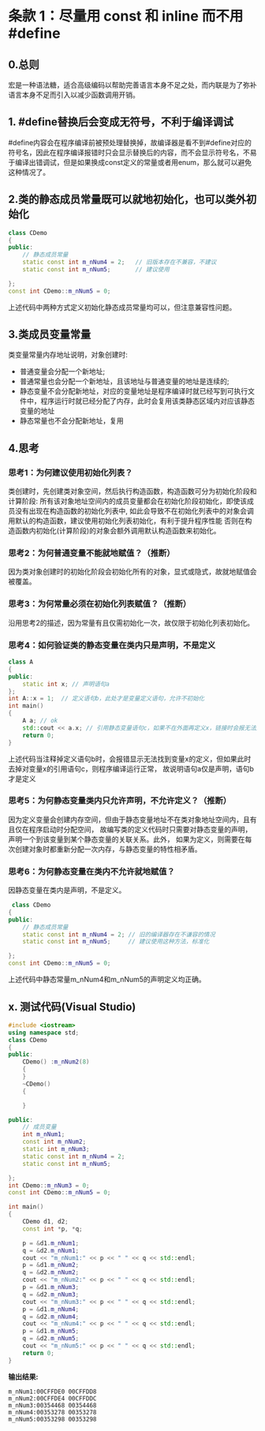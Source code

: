 # 条款 1：尽量用 const 和 inline 而不用#define

## 0.总则

宏是一种语法糖，适合高级编码以帮助完善语言本身不足之处，而内联是为了弥补语言本身不足而引入以减少函数调用开销。

## 1. #define替换后会变成无符号，不利于编译调试

 #define内容会在程序编译前被预处理替换掉，故编译器是看不到#define对应的符号名，因此在程序编译报错时只会显示替换后的内容，而不会显示符号名，不易于编译出错调试，但是如果换成const定义的常量或者用enum，那么就可以避免这种情况了。

## 2.类的静态成员常量既可以就地初始化，也可以类外初始化

```cpp
class CDemo
{
public:
    // 静态成员常量
    static const int m_nNum4 = 2;   // 旧版本存在不兼容，不建议
    static const int m_nNum5;       // 建议使用

};
const int CDemo::m_nNum5 = 0;
```

上述代码中两种方式定义初始化静态成员常量均可以，但注意兼容性问题。

## 3.类成员变量常量

类变量常量内存地址说明，对象创建时:

* 普通变量会分配一个新地址;
* 普通常量也会分配一个新地址，且该地址与普通变量的地址是连续的;
* 静态变量不会分配新地址，对应的变量地址是程序编译时就已经写到可执行文件中，程序运行时就已经分配了内存，此时会复用该类静态区域内对应该静态变量的地址
* 静态常量也不会分配新地址，复用

## 4.思考

### 思考1：为何建议使用初始化列表？

类创建时，先创建类对象空间，然后执行构造函数，构造函数可分为初始化阶段和计算阶段:
所有该对象地址空间内的成员变量都会在初始化阶段初始化，即使该成员没有出现在构造函数的初始化列表中,
如此会导致不在初始化列表中的对象会调用默认的构造函数，建议使用初始化列表初始化，有利于提升程序性能
否则在构造函数内初始化(计算阶段)的对象会额外调用默认构造函数来初始化。

### 思考2：为何普通变量不能就地赋值？（推断）

因为类对象创建时的初始化阶段会初始化所有的对象，显式或隐式，故就地赋值会被覆盖。

### 思考3：为何常量必须在初始化列表赋值？（推断）

沿用思考2的描述，因为常量有且仅需初始化一次，故仅限于初始化列表初始化。

### 思考4：如何验证类的静态变量在类内只是声明，不是定义

```cpp
class A
{
public:
    static int x; // 声明语句a
};
int A::x = 1;  // 定义语句b，此处才是变量定义语句，允许不初始化
int main()
{
    A a; // ok
    std::cout << a.x; // 引用静态变量语句c，如果不在外面再定义x，链接时会报无法解析的外部符号类似的错误
    return 0;
}
```

上述代码当注释掉定义语句b时，会报错显示无法找到变量x的定义，但如果此时去掉对变量x的引用语句c，则程序编译运行正常，
故说明语句a仅是声明，语句b才是定义

### 思考5：为何静态变量类内只允许声明，不允许定义？（推断）

因为定义变量会创建内存空间，但由于静态变量地址不在类对象地址空间内，且有且仅在程序启动时分配空间，
故编写类的定义代码时只需要对静态变量的声明，声明一个到该变量到某个静态变量的关联关系。此外，
如果为定义，则需要在每次创建对象时都重新分配一次内存，与静态变量的特性相矛盾。

### 思考6：为何静态变量在类内不允许就地赋值？

因静态变量在类内是声明，不是定义。

```cpp
 class CDemo
{
public:
    // 静态成员常量
    static const int m_nNum4 = 2; // 旧的编译器存在不谦容的情况
    static const int m_nNum5;     // 建议使用这种方法，标准化

};
const int CDemo::m_nNum5 = 0;
```

 上述代码中静态常量m_nNum4和m_nNum5的声明定义均正确。

## x. 测试代码(Visual Studio)

```cpp
#include <iostream>
using namespace std;
class CDemo
{
public:
    CDemo() :m_nNum2(8)
    {
    }
    ~CDemo()
    {

    }

public:
    // 成员变量
    int m_nNum1;
    const int m_nNum2;
    static int m_nNum3;
    static const int m_nNum4 = 2;
    static const int m_nNum5;

};
int CDemo::m_nNum3 = 0;
const int CDemo::m_nNum5 = 0;

int main()
{
    CDemo d1, d2;
    const int *p, *q;

    p = &d1.m_nNum1;
    q = &d2.m_nNum1;
    cout << "m_nNum1:" << p << " " << q << std::endl;
    p = &d1.m_nNum2;
    q = &d2.m_nNum2;
    cout << "m_nNum2:" << p << " " << q << std::endl;
    p = &d1.m_nNum3;
    q = &d2.m_nNum3;
    cout << "m_nNum3:" << p << " " << q << std::endl;
    p = &d1.m_nNum4;
    q = &d2.m_nNum4;
    cout << "m_nNum4:" << p << " " << q << std::endl;
    p = &d1.m_nNum5;
    q = &d2.m_nNum5;
    cout << "m_nNum5:" << p << " " << q << std::endl;
    return 0;
}
```

**输出结果:**

```output
m_nNum1:00CFFDE0 00CFFDD8
m_nNum2:00CFFDE4 00CFFDDC
m_nNum3:00354468 00354468
m_nNum4:00353278 00353278
m_nNum5:00353298 00353298
```